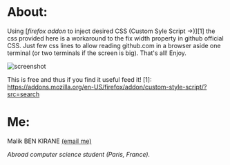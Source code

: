 # About:

Using [_firefox addon_ to inject desired CSS (Custom Syle Script ->)][1] the
css provided here is a workaround to the fix width property in github official
CSS. Just few  css lines to allow reading github.com in a browser aside one
terminal (or two terminals if the screen is big). That's all! Enjoy.

![screenshot](https://imgur.com/a/k8ukVIY)

This is free and thus if you find it useful feed it!
[1]: https://addons.mozilla.org/en-US/firefox/addon/custom-style-script/?src=search

# Me:

Malik BEN KIRANE
[(email me)](mailto:feeder.malikbenkirane@gmail.com)

_Abroad computer science student (Paris, France)._
